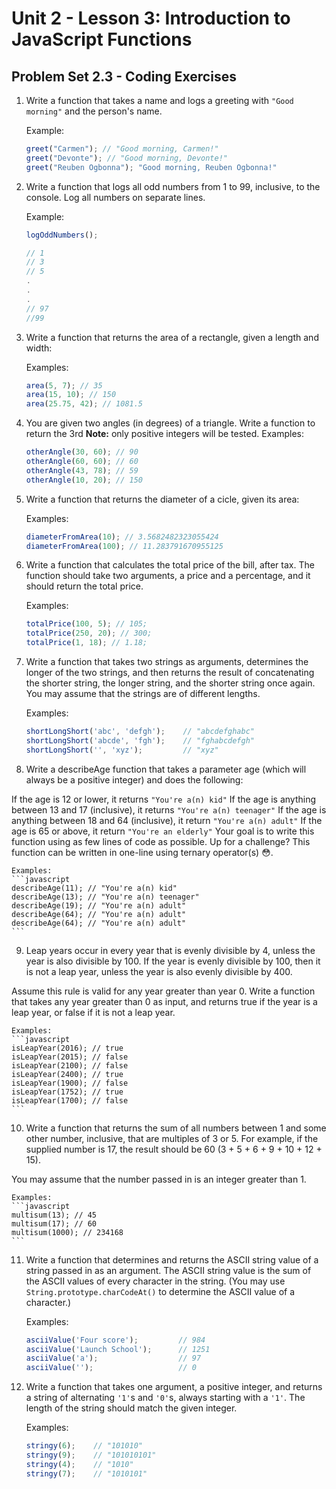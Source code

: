 # Unit 2 - Lesson 3: Introduction to JavaScript Functions
## Problem Set 2.3 - Coding Exercises

1. Write a function that takes a name and logs a greeting with `"Good morning"` and the person's name.

    Example:
    ```javascript
    greet("Carmen"); // "Good morning, Carmen!"
    greet("Devonte"); // "Good morning, Devonte!"
    greet("Reuben Ogbonna"); "Good morning, Reuben Ogbonna!"
    ```

2. Write a function that logs all odd numbers from 1 to 99, inclusive, to the console. Log all numbers on separate lines.

    Example:
    ```javascript
    logOddNumbers();

    // 1
    // 3
    // 5
    .
    .
    .
    // 97
    //99
    ```

3. Write a function that returns the area of a rectangle, given a length and width:

    Examples:
    ```javascript
    area(5, 7); // 35
    area(15, 10); // 150
    area(25.75, 42); // 1081.5
    ```

4. You are given two angles (in degrees) of a triangle. Write a function to return the 3rd **Note:** only positive integers will be tested.
    Examples:
    ```javascript
    otherAngle(30, 60); // 90
    otherAngle(60, 60); // 60
    otherAngle(43, 78); // 59
    otherAngle(10, 20); // 150
    ```

5. Write a function that returns the diameter of a cicle, given its area:

    Examples:
    ```javascript
    diameterFromArea(10); // 3.5682482323055424
    diameterFromArea(100); // 11.283791670955125
    ```

6. Write a function that calculates the total price of the bill, after tax. The function should take two arguments, a price and a percentage, and it should return the total price.

    Examples:
    ```javascript
    totalPrice(100, 5); // 105;
    totalPrice(250, 20); // 300;
    totalPrice(1, 18); // 1.18;
    ```

7. Write a function that takes two strings as arguments, determines the longer of the two strings, and then returns the result of concatenating the shorter string, the longer string, and the shorter string once again. You may assume that the strings are of different lengths.

    Examples:
    ```javascript
    shortLongShort('abc', 'defgh');    // "abcdefghabc"
    shortLongShort('abcde', 'fgh');    // "fghabcdefgh"
    shortLongShort('', 'xyz');         // "xyz"
    ```

8. Write a describeAge function that takes a parameter age (which will always be a positive integer) and does the following:

If the age is 12 or lower, it returns `"You're a(n) kid"`
If the age is anything between 13 and 17 (inclusive), it returns `"You're a(n) teenager"`
If the age is anything between 18 and 64 (inclusive), it return `"You're a(n) adult"`
If the age is 65 or above, it return `"You're an elderly"`
Your goal is to write this function using as few lines of code as possible. Up for a challenge? This function can be written in one-line using ternary operator(s) 😳.

    Examples:
    ```javascript
    describeAge(11); // "You're a(n) kid"
    describeAge(13); // "You're a(n) teenager"
    describeAge(19); // "You're a(n) adult"
    describeAge(64); // "You're a(n) adult"
    describeAge(64); // "You're a(n) adult"
    ```


9. Leap years occur in every year that is evenly divisible by 4, unless the year is also divisible by 100. If the year is evenly divisible by 100, then it is not a leap year, unless the year is also evenly divisible by 400.

Assume this rule is valid for any year greater than year 0. Write a function that takes any year greater than 0 as input, and returns true if the year is a leap year, or false if it is not a leap year.

    Examples:
    ```javascript
    isLeapYear(2016); // true
    isLeapYear(2015); // false
    isLeapYear(2100); // false
    isLeapYear(2400); // true
    isLeapYear(1900); // false
    isLeapYear(1752); // true
    isLeapYear(1700); // false
    ```

10. Write a function that returns the sum of all numbers between 1 and some other number, inclusive, that are multiples of 3 or 5. For example, if the supplied number is 17, the result should be 60 (3 + 5 + 6 + 9 + 10 + 12 + 15).

You may assume that the number passed in is an integer greater than 1.

    Examples:
    ```javascript
    multisum(13); // 45 
    multisum(17); // 60 
    multisum(1000); // 234168
    ```

11. Write a function that determines and returns the ASCII string value of a string passed in as an argument. The ASCII string value is the sum of the ASCII values of every character in the string. (You may use `String.prototype.charCodeAt()` to determine the ASCII value of a character.)

    Examples:
    ```javascript
    asciiValue('Four score');         // 984
    asciiValue('Launch School');      // 1251
    asciiValue('a');                  // 97
    asciiValue('');                   // 0
    ```
12. Write a function that takes one argument, a positive integer, and returns a string of alternating `'1'`s and `'0'`s, always starting with a `'1'`. The length of the string should match the given integer.

    Examples:
    ```javascript
    stringy(6);    // "101010"
    stringy(9);    // "101010101"
    stringy(4);    // "1010"
    stringy(7);    // "1010101"
    ```

